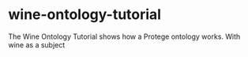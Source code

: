 # wine-ontology-tutorial
The Wine Ontology Tutorial shows how a Protege ontology works. With wine as a subject 
